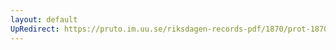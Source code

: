 ```yaml
---
layout: default
UpRedirect: https://pruto.im.uu.se/riksdagen-records-pdf/1870/prot-1870--ak--504/prot-1870--ak--504_093.pdf
---
```

